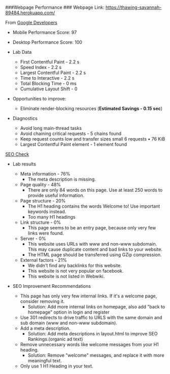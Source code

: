 ###Webpage Performance ###
Webpage Link: https://thawing-savannah-89484.herokuapp.com/

From [Google Developers](https://developers.google.com/speed/pagespeed/insights/)
+ Mobile Performance Score: 97
+ Desktop Performance Score: 100
+ Lab Data
    + First Contentful Paint - 2.2 s
    + Speed Index - 2.2 s
    + Largest Contentful Paint - 2.2 s
    + Time to Interactive - 2.2 s
    + Total Blocking Time - 0 ms
    + Cumulative Layout Shift - 0
    
+ Opportunities to improve: 
    + Eliminate render-blocking resources (**Estimated Savings - 0.15 sec**)
    
+ Diagnostics
    + Avoid long main-thread tasks
    + Avoid chaining critical requests - 5 chains found
    + Keep request counts low and transfer sizes small 6 requests • 76 KiB
    + Largest Contentful Paint element - 1 element found
    
[SEO Check](https://www.seobility.net/en/seocheck/)
+ Lab results
    + Meta information - 76% 
        + The meta description is missing.
    + Page quality - 48% 
        + There are only 84 words on this page. Use at least 250 words to provide useful information.
    + Page structure - 20% 
        + The H1 heading contains the words Welcome to! Use important keywords instead.
        + Too many H1 headings
    + Link structure - 0%
        + This page seems to be an entry page, because only very few links were found.
    + Server - 0% 
        + This website uses URLs with www and non-www subdomain. This may cause duplicate content and bad links to your website.
        + The HTML page should be transferred using GZip compression.
    + External factors - 21% 
        + We didn't find any backlinks for this website.
        + This website is not very popular on facebook.
        + This website is not listed in Webwiki.
    
+ SEO Improvement Recommendations
    + This page has only very few internal links. If it's a welcome page, consider removing it.
        + Solution: Add more internal links on homepage, also add "back to homepage" option in login and register
    + Use 301 redirects to drive traffic to URLS with the same domain and sub domain (www and non-www subdomain).
    + Add a meta description.
        + Solution: Add meta descriptions in layout.html to improve SEO Rankings.(organic ad text)
    + Remove unnecessary words like welcome messages from your H1 heading.
        + Solution: Remove "welcome" messages, and replace it with more meaningful text.
    + Only use 1 H1 Heading in your text.




    
    
        

